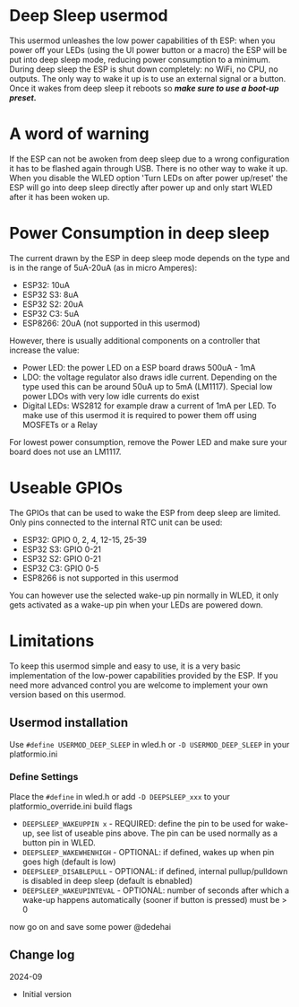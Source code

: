 # Deep Sleep usermod

This usermod unleashes the low power capabilities of th ESP: when you power off your LEDs (using the UI power button or a macro) the ESP will be put into deep sleep mode, reducing power consumption to a minimum.
During deep sleep the ESP is shut down completely: no WiFi, no CPU, no outputs. The only way to wake it up is to use an external signal or a button. Once it wakes from deep sleep it reboots so ***make sure to use a boot-up preset.***

# A word of warning

If the ESP can not be awoken from deep sleep due to a wrong configuration it has to be flashed again through USB. There is no other way to wake it up.
When you disable the WLED option 'Turn LEDs on after power up/reset' the ESP will go into deep sleep directly after power up and only start WLED after it has been woken up.

# Power Consumption in deep sleep

The current drawn by the ESP in deep sleep mode depends on the type and is in the range of 5uA-20uA (as in micro Amperes):
- ESP32: 10uA
- ESP32 S3: 8uA
- ESP32 S2: 20uA
- ESP32 C3: 5uA
- ESP8266: 20uA (not supported in this usermod)

However, there is usually additional components on a controller that increase the value:
- Power LED: the power LED on a ESP board draws 500uA - 1mA
- LDO: the voltage regulator also draws idle current. Depending on the type used this can be around 50uA up to 5mA (LM1117). Special low power LDOs with very low idle currents do exist
- Digital LEDs: WS2812 for example draw a current of 1mA per LED. To make use of this usermod it is required to power them off using MOSFETs or a Relay

For lowest power consumption, remove the Power LED and make sure your board does not use an LM1117.

# Useable GPIOs

The GPIOs that can be used to wake the ESP from deep sleep are limited. Only pins connected to the internal RTC unit can be used:

- ESP32: GPIO 0, 2, 4, 12-15, 25-39
- ESP32 S3: GPIO 0-21
- ESP32 S2: GPIO 0-21
- ESP32 C3: GPIO 0-5
- ESP8266 is not supported in this usermod

You can however use the selected wake-up pin normally in WLED, it only gets activated as a wake-up pin when your LEDs are powered down.

# Limitations

To keep this usermod simple and easy to use, it is a very basic implementation of the low-power capabilities provided by the ESP. If you need more advanced control you are welcome to implement your own version based on this usermod.

## Usermod installation

Use `#define USERMOD_DEEP_SLEEP` in wled.h or `-D USERMOD_DEEP_SLEEP` in your platformio.ini

### Define Settings

Place the `#define` in wled.h or add `-D DEEPSLEEP_xxx` to your platformio_override.ini build flags

* `DEEPSLEEP_WAKEUPPIN x`    - REQUIRED: define the pin to be used for wake-up, see list of useable pins above. The pin can be used normally as a button pin in WLED.
* `DEEPSLEEP_WAKEWHENHIGH`   - OPTIONAL: if defined, wakes up when pin goes high (default is low)
* `DEEPSLEEP_DISABLEPULL`    - OPTIONAL: if defined, internal pullup/pulldown is disabled in deep sleep (default is ebnabled)
* `DEEPSLEEP_WAKEUPINTEVAL`  - OPTIONAL: number of seconds after which a wake-up happens automatically (sooner if button is pressed) must be > 0

now go on and save some power
@dedehai

## Change log
2024-09
* Initial version